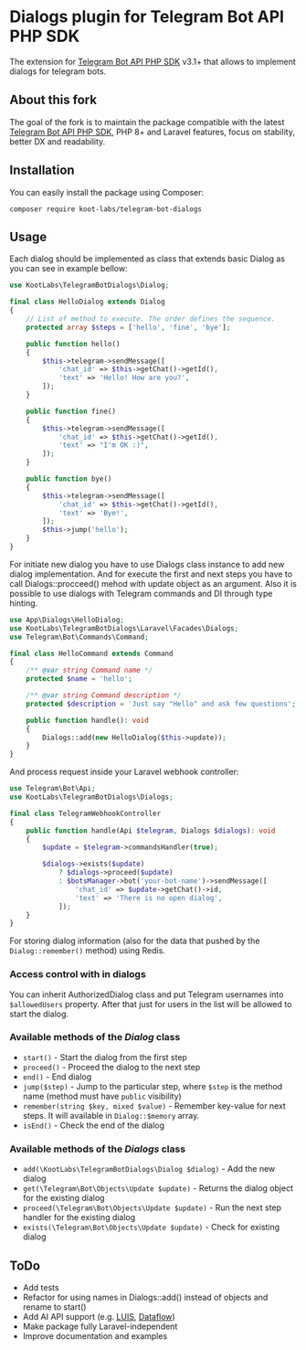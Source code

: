 # Dialogs plugin for Telegram Bot API PHP SDK

The extension for [Telegram Bot API PHP SDK](https://github.com/irazasyed/telegram-bot-sdk) v3.1+ that allows to implement dialogs for telegram bots.


## About this fork

The goal of the fork is to maintain the package compatible with the latest [Telegram Bot API PHP SDK](https://github.com/irazasyed/telegram-bot-sdk),
PHP 8+ and Laravel features, focus on stability, better DX and readability.


## Installation

You can easily install the package using Composer:

```shell
composer require koot-labs/telegram-bot-dialogs
```


## Usage

Each dialog should be implemented as class that extends basic Dialog as you can see in example bellow:

```php
use KootLabs\TelegramBotDialogs\Dialog;

final class HelloDialog extends Dialog
{
    // List of method to execute. The order defines the sequence.
    protected array $steps = ['hello', 'fine', 'bye'];

    public function hello()
    {
        $this->telegram->sendMessage([
            'chat_id' => $this->getChat()->getId(),
            'text' => 'Hello! How are you?',
        ]);
    }

    public function fine()
    {
        $this->telegram->sendMessage([
            'chat_id' => $this->getChat()->getId(),
            'text' => "I'm OK :)",
        ]);
    }

    public function bye()
    {
        $this->telegram->sendMessage([
            'chat_id' => $this->getChat()->getId(),
            'text' => 'Bye!',
        ]);
        $this->jump('hello');
    }
}
```

For initiate new dialog you have to use Dialogs class instance to add new dialog implementation. And for execute the first and next steps you have to call Dialogs::procceed() mehod with update object as an argument. Also it is possible to use dialogs with Telegram commands and DI through type hinting.

```php
use App\Dialogs\HelloDialog;
use KootLabs\TelegramBotDialogs\Laravel\Facades\Dialogs;
use Telegram\Bot\Commands\Command;

final class HelloCommand extends Command
{
    /** @var string Command name */
    protected $name = 'hello';

    /** @var string Command description */
    protected $description = 'Just say "Hello" and ask few questions';

    public function handle(): void
    {
        Dialogs::add(new HelloDialog($this->update));
    }
}
```

And process request inside your Laravel webhook controller:
```php
use Telegram\Bot\Api;
use KootLabs\TelegramBotDialogs\Dialogs;

final class TelegramWebhookController
{
    public function handle(Api $telegram, Dialogs $dialogs): void
    {
        $update = $telegram->commandsHandler(true);

        $dialogs->exists($update)
            ? $dialogs->proceed($update)
            : $botsManager->bot('your-bot-name')->sendMessage([
                'chat_id' => $update->getChat()->id,
                'text' => 'There is no open dialog',
            ]);
    }
}
```
For storing dialog information (also for the data that pushed by the `Dialog::remember()` method) using Redis.


### Access control with in dialogs

You can inherit AuthorizedDialog class and put Telegram usernames into `$allowedUsers` property.
After that just for users in the list will be allowed to start the dialog.


### Available methods of the _Dialog_ class

- `start()` - Start the dialog from the first step
- `proceed()` - Proceed the dialog to the next step
- `end()` - End dialog
- `jump($step)` - Jump to the particular step, where `$step` is the method name (method must have `public` visibility)
- `remember(string $key, mixed $value)` - Remember key-value for next steps. It will available in `Dialog::$memory` array.
- `isEnd()` - Check the end of the dialog


### Available methods of the _Dialogs_ class

- `add(\KootLabs\TelegramBotDialogs\Dialog $dialog)` - Add the new dialog
- `get(\Telegram\Bot\Objects\Update $update)` - Returns the dialog object for the existing dialog
- `proceed(\Telegram\Bot\Objects\Update $update)` - Run the next step handler for the existing dialog
- `exists(\Telegram\Bot\Objects\Update $update)` - Check for existing dialog


## ToDo

- Add tests
- Refactor for using names in Dialogs::add() instead of objects and rename to start()
- Add AI API support (e.g. [LUIS](https://www.luis.ai/), [Dataflow](https://cloud.google.com/dataflow))
- Make package fully Laravel-independent
- Improve documentation and examples
